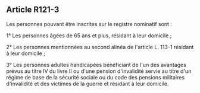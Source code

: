 ## Article R121-3

Les personnes pouvant être inscrites sur le registre nominatif sont :

1° Les personnes âgées de 65 ans et plus, résidant à leur domicile ;

2° Les personnes mentionnées au second alinéa de l'article L. 113-1 résidant à leur domicile ;


3° Les personnes adultes handicapées bénéficiant de l'un des avantages prévus au titre IV du livre II ou
d'une pension d'invalidité servie au titre d'un régime de base de la sécurité sociale ou du code des pensions
militaires d'invalidité et des victimes de la guerre et résidant à leur domicile.

